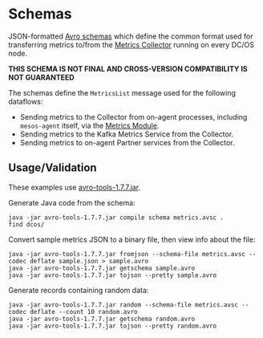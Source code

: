 # Schemas

JSON-formatted [Avro schemas](http://avro.apache.org/docs/current/spec.html#schemas) which define the common format used for transferring metrics to/from the [Metrics Collector](../collector/) running on every DC/OS node.

**THIS SCHEMA IS NOT FINAL AND CROSS-VERSION COMPATIBILITY IS NOT GUARANTEED**

The schemas define the `MetricsList` message used for the following dataflows:
- Sending metrics to the Collector from on-agent processes, including `mesos-agent` itself, via the [Metrics Module](../module/).
- Sending metrics to the Kafka Metrics Service from the Collector.
- Sending metrics to on-agent Partner services from the Collector.

## Usage/Validation

These examples use [avro-tools-1.7.7.jar](http://www.apache.org/dyn/closer.cgi/avro/avro-1.7.7/java/avro-tools-1.7.7.jar).

Generate Java code from the schema:

```
java -jar avro-tools-1.7.7.jar compile schema metrics.avsc .
find dcos/
```

Convert sample metrics JSON to a binary file, then view info about the file:

```
java -jar avro-tools-1.7.7.jar fromjson --schema-file metrics.avsc --codec deflate sample.json > sample.avro
java -jar avro-tools-1.7.7.jar getschema sample.avro
java -jar avro-tools-1.7.7.jar tojson --pretty sample.avro
```

Generate records containing random data:

```
java -jar avro-tools-1.7.7.jar random --schema-file metrics.avsc --codec deflate --count 10 random.avro
java -jar avro-tools-1.7.7.jar getschema random.avro
java -jar avro-tools-1.7.7.jar tojson --pretty random.avro
```
